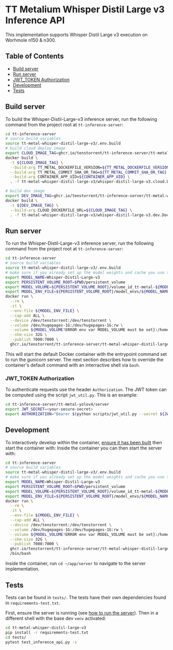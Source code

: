 # TT Metalium Whisper Distil Large v3 Inference API

This implementation supports Whisper Distil Large v3 execution on Worhmole n150 & n300.


## Table of Contents
- [Build server](#build-server)
- [Run server](#run-server)
- [JWT_TOKEN Authorization](#jwt_token-authorization)
- [Development](#development)
- [Tests](#tests)


## Build server
To build the Whisper-Distil-Large-v3 inference server, run the following command from the project root at `tt-inference-server`:
```bash
cd tt-inference-server
# source build variables
source tt-metal-whisper-distil-large-v3/.env.build
# build cloud deploy image
export CLOUD_IMAGE_TAG=ghcr.io/tenstorrent/tt-inference-server/tt-metal-whisper-distil-large-v3-cloud:${IMAGE_VERSION}-tt-metal-${TT_METAL_COMMIT_DOCKER_TAG}
docker build \
  -t ${CLOUD_IMAGE_TAG} \
  --build-arg TT_METAL_DOCKERFILE_VERSION=${TT_METAL_DOCKERFILE_VERSION} \
  --build-arg TT_METAL_COMMIT_SHA_OR_TAG=${TT_METAL_COMMIT_SHA_OR_TAG} \
  --build-arg CONTAINER_APP_UID=${CONTAINER_APP_UID} \
  . -f tt-metal-whisper-distil-large-v3/whisper-distil-large-v3.cloud.Dockerfile

# build dev image
export DEV_IMAGE_TAG=ghcr.io/tenstorrent/tt-inference-server/tt-metal-whisper-distil-large-v3-dev:${IMAGE_VERSION}-tt-metal-${TT_METAL_COMMIT_DOCKER_TAG}
docker build \
  -t ${DEV_IMAGE_TAG} \
  --build-arg CLOUD_DOCKERFILE_URL=${CLOUD_IMAGE_TAG} \
  . -f tt-metal-whisper-distil-large-v3/whisper-distil-large-v3.dev.Dockerfile
```

## Run server
To run the Whisper-Distil-Large-v3 inference server, run the following command from the project root at `tt-inference-server`:
```bash
cd tt-inference-server
# source build variables
source tt-metal-whisper-distil-large-v3/.env.build
# make sure if you already set up the model weights and cache you use the correct persistent volume
export MODEL_NAME=Whisper-Distil-Large-v3
export PERSISTENT_VOLUME_ROOT=$PWD/persistent_volume
export MODEL_VOLUME=${PERSISTENT_VOLUME_ROOT}/volume_id_tt-metal-${MODEL_NAME}-v0.0.1/
export MODEL_ENV_FILE=${PERSISTENT_VOLUME_ROOT}/model_envs/${MODEL_NAME}.env
docker run \
  --rm \
  -it \
  --env-file ${MODEL_ENV_FILE} \
  --cap-add ALL \
  --device /dev/tenstorrent:/dev/tenstorrent \
  --volume /dev/hugepages-1G:/dev/hugepages-1G:rw \
  --volume ${MODEL_VOLUME?ERROR env var MODEL_VOLUME must be set}:/home/container_app_user/cache_root:rw \
  --shm-size 32G \
  --publish 7000:7000 \
  ghcr.io/tenstorrent/tt-inference-server/tt-metal-whisper-distil-large-v3-dev:${IMAGE_VERSION}-tt-metal-${TT_METAL_COMMIT_DOCKER_TAG}
```

This will start the default Docker container with the entrypoint command set to run the gunicorn server. The next section describes how to override the container's default command with an interractive shell via `bash`.


### JWT_TOKEN Authorization

To authenticate requests use the header `Authorization`. The JWT token can be computed using the script `jwt_util.py`. This is an example:
```bash
cd tt-inference-server/tt-metal-yolov4/server
export JWT_SECRET=<your-secure-secret>
export AUTHORIZATION="Bearer $(python scripts/jwt_util.py --secret ${JWT_SECRET?ERROR env var JWT_SECRET must be set} encode '{"team_id": "tenstorrent", "token_id":"debug-test"}')"
```


## Development
To interactively develop within the container, [ensure it has been built](#build-server) then start the container with:
Inside the container you can then start the server with:
```bash
cd tt-inference-server
# source build variables
source tt-metal-whisper-distil-large-v3/.env.build
# make sure if you already set up the model weights and cache you use the correct persistent volume
export MODEL_NAME=Whisper-Distil-Large-v3
export PERSISTENT_VOLUME_ROOT=$PWD/persistent_volume
export MODEL_VOLUME=${PERSISTENT_VOLUME_ROOT}/volume_id_tt-metal-${MODEL_NAME}-v0.0.1/
export MODEL_ENV_FILE=${PERSISTENT_VOLUME_ROOT}/model_envs/${MODEL_NAME}.env
docker run \
  --rm \
  -it \
  --env-file ${MODEL_ENV_FILE} \
  --cap-add ALL \
  --device /dev/tenstorrent:/dev/tenstorrent \
  --volume /dev/hugepages-1G:/dev/hugepages-1G:rw \
  --volume ${MODEL_VOLUME?ERROR env var MODEL_VOLUME must be set}:/home/container_app_user/cache_root:rw \
  --shm-size 32G \
  --publish 7000:7000 \
  ghcr.io/tenstorrent/tt-inference-server/tt-metal-whisper-distil-large-v3-dev:${IMAGE_VERSION}-tt-metal-${TT_METAL_COMMIT_DOCKER_TAG}
  /bin/bash
```

Inside the container, run `cd ~/app/server` to navigate to the server implementation.


## Tests
Tests can be found in `tests/`. The tests have their own dependencies found in `requirements-test.txt`.

First, ensure the server is running (see [how to run the server](#run-server)). Then in a different shell with the base dev `venv` activated:
```bash
cd tt-metal-whisper-distil-large-v3
pip install -r requirements-test.txt
cd tests/
pytest test_inference_api.py -s
```
